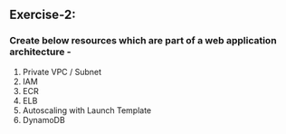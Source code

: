 ## Exercise-2:
### Create below resources which are part of a web application architecture - 
1. Private VPC / Subnet
2. IAM 
3. ECR 
4. ELB
5. Autoscaling with Launch Template
6. DynamoDB
